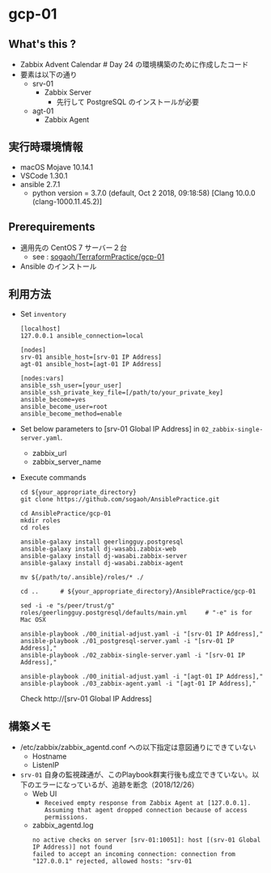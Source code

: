 # gcp-01 

## What's this ?
- Zabbix Advent Calendar # Day 24 の環境構築のために作成したコード
- 要素は以下の通り
    - srv-01
        - Zabbix Server
            - 先行して PostgreSQL のインストールが必要
    - agt-01
        - Zabbix Agent


## 実行時環境情報
- macOS Mojave 10.14.1
- VSCode 1.30.1
- ansible 2.7.1
    - python version = 3.7.0 (default, Oct  2 2018, 09:18:58) [Clang 10.0.0 (clang-1000.11.45.2)]


## Prerequirements 
- 適用先の CentOS 7 サーバー２台
    - see : [sogaoh/TerraformPractice/gcp-01](https://github.com/sogaoh/TerraformPractice/tree/master/gcp-01)
- Ansible のインストール


## 利用方法
- Set `inventory`
    ```
    [localhost]
    127.0.0.1 ansible_connection=local

    [nodes]
    srv-01 ansible_host=[srv-01 IP Address]
    agt-01 ansible_host=[agt-01 IP Address]

    [nodes:vars]
    ansible_ssh_user=[your_user]
    ansible_ssh_private_key_file=[/path/to/your_private_key]
    ansible_become=yes
    ansible_become_user=root
    ansible_become_method=enable
    ```

- Set below parameters to [srv-01 Global IP Address] in `02_zabbix-single-server.yaml`.
    - zabbix_url
    - zabbix_server_name

- Execute commands 
    ```
    cd ${your_appropriate_directory}
    git clone https://github.com/sogaoh/AnsiblePractice.git

    cd AnsiblePractice/gcp-01
    mkdir roles
    cd roles

    ansible-galaxy install geerlingguy.postgresql
    ansible-galaxy install dj-wasabi.zabbix-web
    ansible-galaxy install dj-wasabi.zabbix-server
    ansible-galaxy install dj-wasabi.zabbix-agent

    mv ${/path/to/.ansible}/roles/* ./ 

    cd ..      # ${your_appropriate_directory}/AnsiblePractice/gcp-01

    sed -i -e "s/peer/trust/g" roles/geerlingguy.postgresql/defaults/main.yml     # "-e" is for Mac OSX

    ansible-playbook ./00_initial-adjust.yaml -i "[srv-01 IP Address],"
    ansible-playbook ./01_postgresql-server.yaml -i "[srv-01 IP Address],"
    ansible-playbook ./02_zabbix-single-server.yaml -i "[srv-01 IP Address],"

    ansible-playbook ./00_initial-adjust.yaml -i "[agt-01 IP Address],"
    ansible-playbook ./03_zabbix-agent.yaml -i "[agt-01 IP Address],"
    ```
    Check http://[srv-01 Global IP Address] 


## 構築メモ
- /etc/zabbix/zabbix_agentd.conf への以下指定は意図通りにできていない
    - Hostname
    - ListenIP
- `srv-01` 自身の監視疎通が、このPlaybook群実行後も成立できていない。以下のエラーになっているが、追跡を断念（2018/12/26）
    - Web UI
        - `Received empty response from Zabbix Agent at [127.0.0.1]. Assuming that agent dropped connection because of access permissions.`
    - zabbix_agentd.log
        ```
        no active checks on server [srv-01:10051]: host [(srv-01 Global IP Address)] not found
        failed to accept an incoming connection: connection from "127.0.0.1" rejected, allowed hosts: "srv-01
        ```